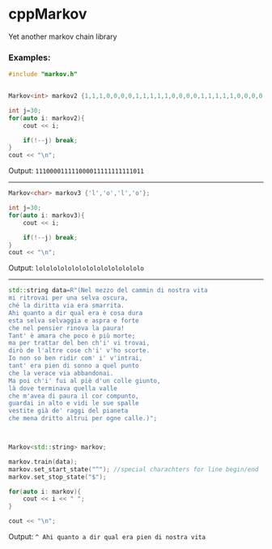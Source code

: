 # cppMarkov
Yet another markov chain library

### Examples:


```c++ 
#include "markov.h"


Markov<int> markov2 {1,1,1,0,0,0,0,1,1,1,1,1,0,0,0,0,1,1,1,1,1,0,0,0,0,1,1,1,1,1,1,0,0,0};

int j=30;
for(auto i: markov2){
    cout << i;

    if(!--j) break;
}
cout << "\n";
 ```
    
Output: `111000011111000011111111111011`

----


```c++
Markov<char> markov3 {'l','o','l','o'};

int j=30;
for(auto i: markov3){
    cout << i;

    if(!--j) break;
}
cout << "\n";
```
Output: `lololololololololololololololo`
    
----


```c++
std::string data=R"(Nel mezzo del cammin di nostra vita
mi ritrovai per una selva oscura,
ché la diritta via era smarrita.
Ahi quanto a dir qual era è cosa dura
esta selva selvaggia e aspra e forte
che nel pensier rinova la paura!
Tant' è amara che poco è più morte;
ma per trattar del ben ch'i' vi trovai,
dirò de l'altre cose ch'i' v'ho scorte.
Io non so ben ridir com' i' v'intrai,
tant' era pien di sonno a quel punto
che la verace via abbandonai.
Ma poi ch'i' fui al piè d'un colle giunto,
là dove terminava quella valle
che m'avea di paura il cor compunto,
guardai in alto e vidi le sue spalle
vestite già de' raggi del pianeta
che mena dritto altrui per ogne calle.)";



Markov<std::string> markov;

markov.train(data);
markov.set_start_state("^"); //special charachters for line begin/end
markov.set_stop_state("$");

for(auto i: markov){
    cout << i << " ";
}

cout << "\n";

```

Output: `^ Ahi quanto a dir qual era pien di nostra vita `
